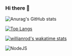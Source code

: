 ### Hi there 👋

<!--
**mino0310/mino0310** is a ✨ _special_ ✨ repository because its `README.md` (this file) appears on your GitHub profile.

Here are some ideas to get you started:

- 🔭 I’m currently working on ...
- 🌱 I’m currently learning ...
- 👯 I’m looking to collaborate on ...
- 🤔 I’m looking for help with ...
- 💬 Ask me about ...
- 📫 How to reach me: ...
- 😄 Pronouns: ...
- ⚡ Fun fact: ...
-->
![Anurag's GitHub stats](https://github-readme-stats.vercel.app/api?username=mino0310&show_icons=true&theme=gruvbox)

[![Top Langs](https://github-readme-stats.vercel.app/api/top-langs/?username=mino0310)](https://github.com/anuraghazra/github-readme-stats)

[![willianrod's wakatime stats](https://github-readme-stats.vercel.app/api/wakatime?username=mino0310)](https://github.com/anuraghazra/github-readme-stats)

<img alt="NodeJS" src="https://img.shields.io/badge/node.js-%2343853D.svg?style=for-the-badge&logo=node-dot-js&logoColor=white"/>
